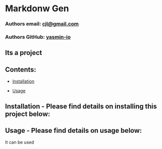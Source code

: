 # Markdonw Gen

### Authors email: cjl@gmail.com

### Authors GitHub: [yasmin-io](https://github.com/yasmin-io/)

## Its a project

## Contents:

- [Installation](#installation)

- [Usage](#usage)

## Installation - Please find details on installing this project below:

## Usage - Please find details on usage below:

It can be used
